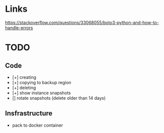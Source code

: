 
# Links
https://stackoverflow.com/questions/33068055/boto3-python-and-how-to-handle-errors

# TODO

## Code
* [+] creating 
* [+] copying to backup region
* [+] deleting
* [+] show instance snapshots
* [] rotate snapshots (delete older than 14 days)

## Insfrastructure

* pack to docker container
